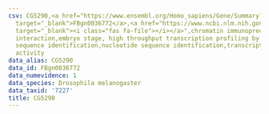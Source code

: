 ```yaml
---
csv: CG5290,<a href="https://www.ensembl.org/Homo_sapiens/Gene/Summary?db=core;g=FBgn0036772"
  target="_blank">FBgn0036772</a>,<a href="https://www.ncbi.nlm.nih.gov/pubmed/15998452"
  target="_blank"><i class="fas fa-file"></i></a>",chromatin immunoprecipitation assay,direct
  interaction,embryo stage, high throughput transcription profiling by microarray,nucleotide
  sequence identification,nucleotide sequence identification,transcriptional regulation,up-regulates
  activity
data_alias: CG5290
data_id: FBgn0036772
data_numevidence: 1
data_species: Drosophila melanogaster
data_taxid: '7227'
title: CG5290
---
```


